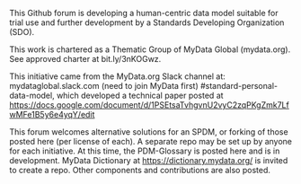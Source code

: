 This Github forum is developing a human-centric data model suitable for trial use and further development by a Standards Developing Organization (SDO). 

This work is chartered as a Thematic Group of MyData Global (mydata.org).  See approved charter at  bit.ly/3nKOGwz.

This initiative came from the MyData.org Slack channel at: mydataglobal.slack.com (need to join MyData first) #standard-personal-data-model, which developed a technical paper posted at https://docs.google.com/document/d/1PSEtsaTvhgvnU2vyC2zqPKgZmk7LfwMFe1B5y6e4yqY/edit 

This forum welcomes alternative solutions for an SPDM, or forking of those posted here (per license of each).  A separate repo may be set up by anyone for each initiative.  At this time, the PDM-Glossary is posted here and is in development.  MyData Dictionary at https://dictionary.mydata.org/ is invited to create a repo.  Other components and contributions are also posted.     
<!--


-->
